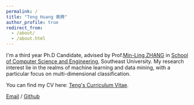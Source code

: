 ```yaml
---
permalink: /
title: "Teng Huang 黄腾"
author_profile: true
redirect_from: 
  - /about/
  - /about.html
---
```

I'm a third year Ph.D Candidate, advised by Prof.[Min-Ling ZHANG](https://palm.seu.edu.cn/zhangml/) in [School of Computer Science and Engineering](https://cse.seu.edu.cn/), Southeast University. My research interest lie in the realms of machine learning and data mining, with a particular focus on multi-dimensional classification.

You can find my CV here: [Teng's Curriculum Vitae](../assets/Curriculum_Vitae.pdf).

[Email](tengh@seu.edu.cn) / [Github](https://github.com/tengingit) 
